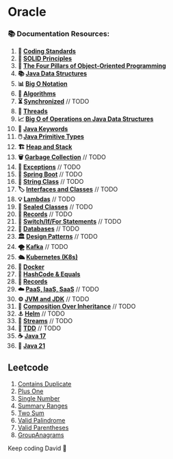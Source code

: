 # Oracle


### 📚 Documentation Resources:

1. **📏 [Coding Standards](documentation/CodingStandards.md)**
2. **🧱 [SOLID Principles](documentation/SolidPrinciples.md)**
3. **🎨 [The Four Pillars of Object-Oriented Programming](documentation/Four%20Pillars%20of%20Object-Oriented%20Programming.md)**
4. **📚 [Java Data Structures](documentation/Java%20Data%20Structures.md)**
5. **📊 [Big O Notation](documentation/Big%20O%20Notation.md)**
6. **🧠 [Algorithms](documentation/Algorithms.md)**
7. **⏳ [Synchronized](documentation/Synchronized.md)** // TODO
8. **🧵 [Threads](documentation/Threads.md)**
9. **📈 [Big O of Operations on Java Data Structures](documentation/Big%20O%20of%20Operations%20on%20Java%20Data%20Structures.md)**
10. **🍩 [Java Keywords](documentation/Java%20Keywords.md)**
11. **🖱️ [Java Primitive Types](documentation/Java%20Primitive%20Types.md)**
12. **🏗️ [Heap and Stack](documentation/Heap%20and%20Stack.md)**
13. **🗑️ [Garbage Collection](documentation/Garbage%20Collection.md)** // TODO
14. **🚨 [Exceptions](documentation/Exceptions.md)** // TODO
15. **🌿 [Spring Boot](documentation/SpringBoot.md)** // TODO
16. **🧵 [String Class](documentation/StringClass.md)** // TODO
17. **🏷️ [Interfaces and Classes](documentation/InterfacesAndClasses.md)** // TODO
18. **💡 [Lambdas](documentation/Lambdas.md)** // TODO
19. **🚪 [Sealed Classes](documentation/SealedClasses.md)** // TODO
20. **📜 [Records](documentation/Records.md)** // TODO
21. **🔄 [Switch/If/For Statements](documentation/SwitchIfForStatements.md)** // TODO
22. **💾 [Databases](documentation/Databases.md)** // TODO
23. **🏛️ [Design Patterns](documentation/DesignPatterns.md)** // TODO
24. **🌪️ [Kafka](documentation/Kafka.md)** // TODO
25. **🛳️ [Kubernetes (K8s)](documentation/Kubernetes%20(K8s).md)**
26. **🐋 [Docker](documentation/Docker.md)**
27. **🔑 [HashCode & Equals](documentation/HashCode%20and%20Equals.md)**
28. **📖 [Records](documentation/Records.md)**
29. **☁️ [PaaS, IaaS, SaaS](documentation/PaaSIaaSSaaS.md)** // TODO
30. **⚙️ [JVM and JDK](documentation/JVM%20and%20JDK.md)** // TODO
31. **🔀 [Composition Over Inheritance](documentation/CompositionOverInheritance.md)** // TODO
32. **⚓ [Helm](documentation/Helm.md)** // TODO
33. **🔁 [Streams](documentation/Streams.md)** // TODO
34. **🧪 [TDD](documentation/TDD.md)** // TODO
35. **☕ [Java 17](documentation/Java17.md)**
36. **🍵 [Java 21](documentation/Java21.md)** 

## Leetcode 

1. [Contains Duplicate](leetcode/containsduplicate/ContainsDuplicate.md)
2. [Plus One](leetcode/plusOne/PlusOne.md)
3. [Single Number](leetcode/singlenumber/SingleNumber.md)
4. [Summary Ranges](leetcode/summaryranges/SummaryRanges.md)
5. [Two Sum](leetcode/twosum/TwoSum.md)
6. [Valid Palindrome](leetcode/validpalindrome/ValidPalindrome.md)
7. [Valid Parentheses](leetcode/validparentheses/ValidParentheses.md)
8. [GroupAnagrams](leetcode/groupanagrams/groupAnagrams.md)


Keep coding David 🚀
